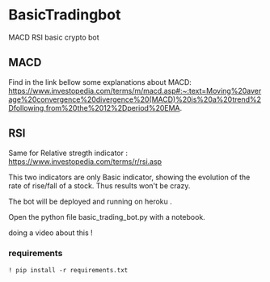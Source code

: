 # BasicTradingbot
MACD  RSI basic crypto bot


## MACD 

Find in the link bellow some explanations about MACD:
https://www.investopedia.com/terms/m/macd.asp#:~:text=Moving%20average%20convergence%20divergence%20(MACD)%20is%20a%20trend%2Dfollowing,from%20the%2012%2Dperiod%20EMA.

## RSI

Same for Relative stregth indicator :
https://www.investopedia.com/terms/r/rsi.asp

This two indicators are only Basic indicator, showing the evolution of the rate of rise/fall of a stock. Thus results won't be crazy.

The bot will be deployed and running on heroku .


Open the python file basic_trading_bot.py with a notebook.


doing a video about this !

### requirements

```! pip install -r requirements.txt ```
